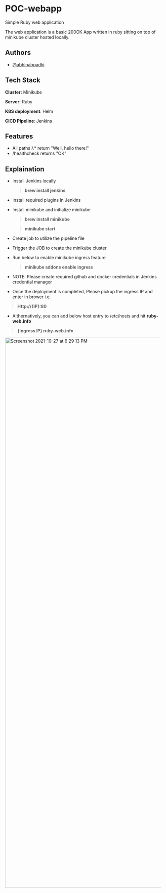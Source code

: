 # POC-webapp

Simple Ruby web application

The web application is a basic 200OK App written in ruby sitting on top of minikube cluster hosted locally. 

## Authors

- [@abhinabpadhi](https://www.github.com/abhpadhi)

## Tech Stack

**Cluster:** Minikube

**Server:** Ruby

**K8S deployment**: Helm

**CICD Pipeline**: Jenkins 

  
## Features

- All paths /.* return "Well, hello there!"
- /healthcheck returns "OK"

  
## Explaination

- Install Jenkins locally
     >**brew install jenkins** 
- Install required plugins in Jenkins 
- Install minikube and initialize minikube 
    >**brew install minikube**
    
    >**minikube start**
- Create job to utilize the pipeline file
- Trigger the JOB to create the minikube cluster
- Run below to enable minikube ingress feature
  > **minikube addons enable ingress**
- NOTE: Please create required github and docker credentials in Jenkins credential manager
- Once the deployment is completed, Please pickup the ingress IP and enter in brower i.e.
>**Http://{IP}:80**
- Althernatively, you can add below host entry to /etc/hosts and hit **ruby-web.info**
 > **{ingress IP} ruby-web.info**
<img width="1780" alt="Screenshot 2021-10-27 at 6 29 13 PM" src="https://user-images.githubusercontent.com/47022510/139070972-f8ed8e5e-6959-4a48-bf13-16a98ccfe6f1.png">
